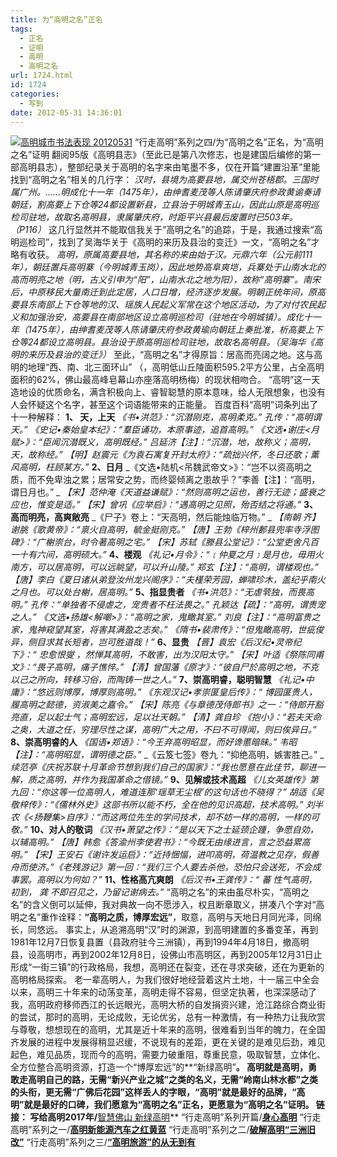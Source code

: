 ```yaml
---
title: 为“高明之名”正名
tags:
  - 正名
  - 证明
  - 高明
  - 高明之名
url: 1724.html
id: 1724
categories:
  - 写到
date: 2012-05-31 14:36:01
---
```


[![](http://photo.guolaijie.com/rooufer/uploads/2012/05/高明城市书法表现-20120531.jpg "高明城市书法表现 20120531")](http://photo.guolaijie.com/rooufer/uploads/2012/05/高明城市书法表现-20120531.jpg) “行走高明”系列之四/为“高明之名”正名，为“高明之名”证明 翻阅95版《高明县志》（至此已是第八次修志，也是建国后编修的第一部高明县志），整部纪录关于高明的名字来由笔墨不多，仅在开篇“建置沿革”里能找到“高明之名”相关的几行字： _汉时，县境为高要县地，属交州苍梧郡。三国时属广州。……明成化十一年（1475年），由绅耆麦茂等人陈请肇庆府参政黄谕奏请朝廷，割高要上下仓等24都设置新县，立县治于明城青玉山，因此山原是高明巡检司驻地，故取名高明县，隶属肇庆府，时距平兴县最后废置时已503年。（P116）_ 这几行显然并不能取信我关于“高明之名”的追踪，于是，我通过搜索“高明巡检司”，找到了吴海华关于《高明的来历及县治的变迁》一文，“高明之名”才略有收获。 _高明，原属高要县地，其名称的来由始于汉。元鼎六年（公元前111年），朝廷置兵高明寨（今明城青玉岗），因此地势高阜爽垲，兵寨处于山南水北的高而明亮之地（明，古义引申为“阳”，山南水北之地为阳），故称“高明寨”。南宋后，中原移民大量南迁到此定居，人口日增，经济逐步发展。明朝正统年间，原高要县东南部上下仓等地的汉、瑶族人民起义军常在这个地区活动，为了对付农民起义和加强治安，高要县在南部地区设立高明巡检司（驻地在今明城镇）。成化十一年（1475年），由绅耆麦茂等人陈请肇庆府参政黄瑜向朝廷上奏批准，析高要上下仓等24都设立高明县。县治设于原高明巡检司驻地，故取名高明县。（吴海华《高明的来历及县治的变迁》）_ 至此，“高明之名”才得原旨：居高而亮阔之地。这与高明的地理“西、南、北三面环山” （，高明低山丘陵面积595.2平方公里，占全高明面积的62%，佛山最高峰皂幕山亦座落高明杨梅）的现状相吻合。 “高明”这一天造地设的优质命名，满含积极向上、睿智聪慧的原本意味，给人无限想象，也没有人会怀疑这个名字，甚至这个词语能带来的正能量。 百度百科“高明”词条列出了十一种解释： **1、 天，上天** _《书•洪范》：“沉潜刚克，高明柔克。” 孔传：“高明谓天。”_ _《史记•秦始皇本纪》：“羣臣诵功，本原事迹，追首高明。”_ _《文选•谢庄<月赋>》：“臣闻沉潜既义，高明既经。” 吕延济【注】：“沉潜，地，故称义；高明，天，故称经。”_ _【明】赵震元《为袁石寓复开封太府》：“疏拙兴怀，冬日还歌；薰风高明，枉顾某方。”_ **2、日月** _《文选•陆机<吊魏武帝文>》：“岂不以资高明之质，而不免卑浊之累；居常安之势，而终婴倾离之患故乎？”李善【注】：“高明，谓日月也。” _ _【宋】范仲淹《天道益谦赋》：“然则高明之运也，善行无迹；盛衰之应也，惟变是适。”_ _【宋】曾巩《应举启》：“遇高明之见照，殆否结之将通。”_ **3、高而明亮，高爽敞亮** _《尸子》卷上：“天高明，然后能烛临万物。” _ _【南朝 齐】谢朓《歌黄帝》：“禀火自高明，毓金挺刚克。”_ _【唐】王勃《梓州郪县兜率寺浮图碑》：“广榭崇台，时令著高明之宅。”_ _【宋】苏轼《滕县公堂记》：“公堂吏舍凡百一十有六间，高明硕大。”_ **4、楼观** _《礼记•月令》：“﹝仲夏之月﹞是月也，毋用火南方，可以居高明，可以远眺望，可以升山陵。” 郑玄【注】：“高明，谓楼观也。”_ _【唐】李白《夏日诸从弟登汝州龙兴阁序》：“夫槿荣芳园，蝉啸珍木，盖纪乎南火之月也。可以处台榭，居高明。”_ **5、指显贵者** _《书•洪范》：“无虐茕独，而畏高明。” 孔传：“单独者不侵虐之，宠贵者不枉法畏之。” 孔颖达【疏】：“高明，谓贵宠之人。”_ _《文选•扬雄<解嘲>》：“高明之家，鬼瞰其室。” 刘良【注】：“高明富贵之家，鬼神窥望其室，将害其满盈之志矣。”_ _《隋书•裴肃传》：“但鬼瞰高明，世疵俊异，侧目求其长短者，岂可胜道哉！”_ **6、显贵** _【晋】袁宏《后汉纪•灵帝纪下》：“ 忠愈恨燮 ，然惮其高明，不敢害，出为汉阳太守。” 【宋】叶适《祭陈同甫文》：“畏子高明，痛子憔悴。”_ _【清】曾国藩《原才》：“彼自尸於高明之地，不克以己之所向，转移习俗，而陶铸一世之人。”_ **7、崇高明睿，聪明智慧** _《礼记•中庸》：“悠远则博厚，博厚则高明。”_ _《东观汉记•孝崇匽皇后传》：“ 博园匽贵人，履高明之懿德，资淑美之嘉令。”_ _【宋】陈亮《与章德茂侍郎书》之一：“侍郎开豁亮直，足以起士气；高明宏远，足以壮天朝。”_ _【清】龚自珍 《抱小》：“若夫天命之奥，大道之任，穷理尽性之谋，高明广大之用，不曰不可得闻，则曰俟异日。”_ **8、崇高明睿的人** _《国语•郑语》：“今王弃高明昭显，而好谗慝暗昧。” 韦昭【注】：“高明昭显，谓明德之臣。”_ _《云笈七签》卷九：“抑绝高明，嫉害胜己。” _ _续范亭《庆祝苏联十月革命节想到我们自己的国家》：“我也愿意在此佳节，聊进一解，质之高明，并作为我国革命之借镜。”_ **9、见解或技术高超** _《儿女英雄传》第九回：“你这等一位高明人，难道连那‘瑶草无尘根’的这句话也不晓得？”_ _胡适《吴敬梓传》：“《儒林外史》这部书所以能不朽，全在他的见识高超，技术高明。”_ _刘半农《<扬鞭集>自序》：“而这两位先生的学问技术，却不妨一样的高明，一样的可敬。”_ **10、对人的敬词** _《汉书•萧望之传》：“是以天下之士延颈企踵，争愿自効，以辅高明。”_ _【唐】韩愈《答渝州李使君书》：“今既无由缘进言，言之恐益累高明。”_ _【宋】王安石《谢许发运启》：“近持悃愊，进叩高明，荷温教之见存，假善舟而使济。”《老残游记》第一回：“我们三个人要去杀他，恐怕只会送死，不会成事罢。高明以为何如？”_ **11、性格高亢爽朗** _《后汉书•王龚传》：“ 蕃 性气高明，初到， 龚 不即召见之，乃留记谢病去。”_ “高明之名”的来由虽尽朴实，“高明之名”的含义倒可以延伸，我对典故一向不愿涉入，权且断章取义，拼凑八个字对“高明之名”重作诠释：**“高明之质，博厚宏远”**，取意，高明与天地日月同光泽，同绵长，同悠远。 事实上，从追溯高明“汉”时的渊源，到高明建置的多番变革，再到1981年12月7日恢复县置（县政府驻今三洲镇），再到1994年4月18日，撤高明县，设高明市，再到2002年12月8日，设佛山市高明区，再到2005年12月31日止形成“一街三镇”的行政格局，我想，高明还在裂变，还在寻求突破，还在为更新的高明格局探索。 老一辈高明人，为我们很好地经营着这片土地，十一届三中全会以来，高明三十年来的动荡变革，高明走得不容易，但坚定执著，也深深感动了我，高明政府移师西江的长远眼光，高明大桥的自发捐资兴建，沧江路综合商业街的尝试，那时的高明，无论成败，无论优劣，总有一种激情，有一种热力让我欣赏与尊敬，想想现在的高明，尤其是近十年来的高明，很难看到当年的魄力，在全国齐发展的进程中发展得稍显迟缓，不说现有的差距，更在关键的是难见后劲，难见起色，难见品质，现而今的高明，需要力破重阻，尊重民意，吸取智慧，立体化、全方位整合高明资源，打造一个“博厚宏远”的**“新绿高明”**。 高明就是高明，勇敢走高明自己的路，无需“新兴产业之城”之类的名义，无需“岭南山林水都”之类的头衔，更无需“广佛后花园”这样丢人的字眼，“高明”就是最好的品牌，“高明”就是最好的口碑，我们愿意为“高明之名”正名，更愿意为“高明之名”证明。 **链接：** 写给高明2017年/**[智慧佛山 新绿高明](http://rooufer.cn/?p=1368 "智慧佛山 新绿高明")** “行走高明”系列开篇/**[身心高明](http://rooufer.cn/?p=1478 "“行走高明”系列开篇/身心高明")** “行走高明”系列之一/**[高明新能源汽车之红黄蓝](http://rooufer.cn/?p=1559 "“行走高明”系列之一/高明新能源汽车之红黄蓝")** “行走高明”系列之二/**[破解高明“三洲旧改”](http://rooufer.cn/?p=1650 "“行走高明”系列之二/破解高明“三洲旧改”")** “行走高明”系列之三/**[“高明旅游”的从无到有](http://rooufer.cn/?p=1686 "“行走高明”系列之三/“高明旅游”的从无到有")**